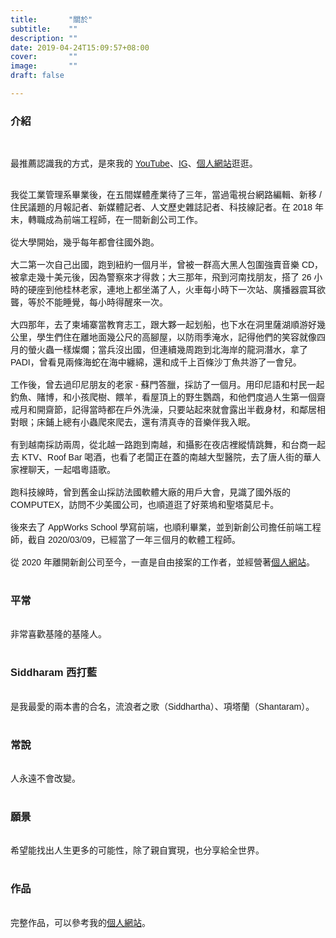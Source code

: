 ```yaml
---
title:       "關於"
subtitle:    ""
description: ""
date: 2019-04-24T15:09:57+08:00
cover:       ""
image:       ""
draft: false

---
```


<article style="font-family: 'Noto Sans TC', '微軟正黑體', sans-serif; font-weight: 300;">



<h3 class="article-h1-color">介紹</h3><br>

最推薦認識我的方式，是來我的 <a href="https://www.youtube.com/@siddblue" target="_blank">YouTube</a>、<a href="https://www.instagram.com/sidd.blue/" target="_blank">IG</a>、<a href="https://siddharam.com/" target="_blank">個人網站</a>逛逛。<br><br>

我從工業管理系畢業後，在五間媒體產業待了三年，當過電視台網路編輯、新移 / 住民議題的月報記者、新媒體記者、人文歷史雜誌記者、科技線記者。在 2018 年末，轉職成為前端工程師，在一間新創公司工作。
<br><br>
從大學開始，幾乎每年都會往國外跑。
<br><br>
大二第一次自己出國，跑到紐約一個月半，曾被一群高大黑人包圍強賣音樂 CD，被拿走幾十美元後，因為警察來才得救；大三那年，飛到河南找朋友，搭了 26 小時的硬座到他桂林老家，連地上都坐滿了人，火車每小時下一次站、廣播器震耳欲聾，等於不能睡覺，每小時得醒來一次。
<br><br>
大四那年，去了柬埔寨當教育志工，跟大夥一起划船，也下水在洞里薩湖順游好幾公里，學生們住在離地面幾公尺的高腳屋，以防雨季淹水，記得他們的笑容就像四月的螢火蟲一樣燦爛；當兵沒出國，但連續幾周跑到北海岸的龍洞潛水，拿了 PADI，曾看見兩條海蛇在海中纏綿，還和成千上百條沙丁魚共游了一會兒。
<br><br>
工作後，曾去過印尼朋友的老家 - 蘇門答臘，採訪了一個月。用印尼語和村民一起釣魚、賭博，和小孩爬樹、餵羊，看屋頂上的野生鸚鵡，和他們度過人生第一個齋戒月和開齋節，記得當時都在戶外洗澡，只要站起來就會露出半截身材，和鄰居相對眼；床鋪上總有小蟲爬來爬去，還有清真寺的音樂伴我入眠。
<br><br>
有到越南採訪兩周，從北越一路跑到南越，和攝影在夜店裡縱情跳舞，和台商一起去 KTV、Roof Bar 喝酒，也看了老闆正在蓋的南越大型醫院，去了唐人街的華人家裡聊天，一起唱粵語歌。
<br><br>
跑科技線時，曾到舊金山採訪法國軟體大廠的用戶大會，見識了國外版的 COMPUTEX，訪問不少美國公司，也順道逛了好萊塢和聖塔莫尼卡。
<br><br>
後來去了 AppWorks School 學寫前端，也順利畢業，並到新創公司擔任前端工程師，截自 2020/03/09，已經當了一年三個月的軟體工程師。
<br><br>
從 2020 年離開新創公司至今，一直是自由接案的工作者，並經營著<a href="https://siddharam.com/" target="_blank">個人網站</a>。
<br><br>
<h3 class="article-h1-color">平常</h3><br>
非常喜歡基隆的基隆人。
<br><br>
<h3 class="article-h1-color">Siddharam 西打藍</h3><br>
是我最愛的兩本書的合名，流浪者之歌（Siddhartha）、項塔蘭（Shantaram）。<br><br>
<h3 class="article-h1-color">常說</h3><br>
人永遠不會改變。<br><br>
<h3 class="article-h1-color">願景</h3><br>
希望能找出人生更多的可能性，除了親自實現，也分享給全世界。<br><br>
<h3 class="article-h1-color">作品</h3><br>
完整作品，可以參考我的<a href="https://siddharam.com/" target="_blank">個人網站</a>。<br><br>





<br><br><br><br>



<div >
    <a href="https://github.com/FrankYeah" target="_blank"><div style="cursor: pointer;" class="fab fa-github fa-3x"></div></a>
    <a href="mailto:frank@siddharam.com" target="_blank"><div style="padding-left:20px; cursor: pointer;" class="fas fa-envelope fa-3x"></div></a>
</div>

</article>